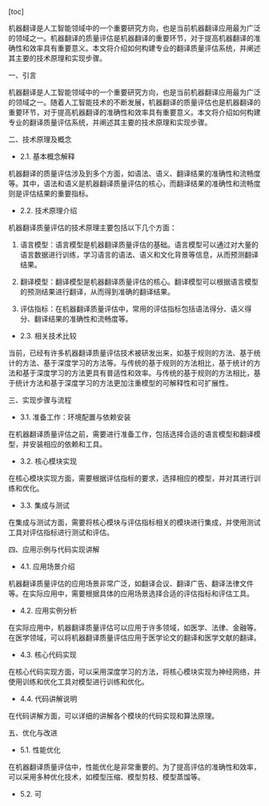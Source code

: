 
[toc]                    
                
                
机器翻译是人工智能领域中的一个重要研究方向，也是当前机器翻译应用最为广泛的领域之一。机器翻译的质量评估是机器翻译的重要环节，对于提高机器翻译的准确性和效率具有重要意义。本文将介绍如何构建专业的翻译质量评估系统，并阐述其主要的技术原理和实现步骤。

一、引言

机器翻译是人工智能领域中的一个重要研究方向，也是当前机器翻译应用最为广泛的领域之一。随着人工智能技术的不断发展，机器翻译的质量评估也是机器翻译的重要环节，对于提高机器翻译的准确性和效率具有重要意义。本文将介绍如何构建专业的翻译质量评估系统，并阐述其主要的技术原理和实现步骤。

二、技术原理及概念

- 2.1. 基本概念解释

机器翻译的质量评估涉及到多个方面，如语法、语义、翻译结果的准确性和流畅度等。其中，语法和语义是机器翻译质量评估的核心，而翻译结果的准确性和流畅度则是评估结果的重要指标。

- 2.2. 技术原理介绍

机器翻译质量评估的技术原理主要包括以下几个方面：

1. 语言模型：语言模型是机器翻译质量评估的基础。语言模型可以通过对大量的语言数据进行训练，学习语言的语法、语义和文化背景等信息，从而预测翻译结果。

2. 翻译模型：翻译模型是机器翻译质量评估的核心。翻译模型可以根据语言模型的预测结果进行翻译，从而得到准确的翻译结果。

3. 评估指标：在机器翻译质量评估中，常用的评估指标包括语法得分、语义得分、翻译结果的准确性和流畅度等。

- 2.3. 相关技术比较

当前，已经有许多机器翻译质量评估技术被研发出来，如基于规则的方法、基于统计的方法、基于深度学习的方法等。与传统的基于规则的方法相比，基于统计的方法和基于深度学习的方法更具有普适性和效率。与传统的基于规则的方法相比，基于统计方法和基于深度学习的方法更加注重模型的可解释性和可扩展性。

三、实现步骤与流程

- 3.1. 准备工作：环境配置与依赖安装

在机器翻译质量评估之前，需要进行准备工作，包括选择合适的语言模型和翻译模型，并安装相应的依赖和工具。

- 3.2. 核心模块实现

在核心模块实现方面，需要根据评估指标的要求，选择相应的模型，并对其进行训练和优化。

- 3.3. 集成与测试

在集成与测试方面，需要将核心模块与评估指标相关的模块进行集成，并使用测试工具对评估指标进行测试和评估。

四、应用示例与代码实现讲解

- 4.1. 应用场景介绍

机器翻译质量评估的应用场景非常广泛，如翻译会议、翻译广告、翻译法律文件等。在实际应用中，需要根据具体的应用场景选择合适的评估指标和评估工具。

- 4.2. 应用实例分析

在实际应用中，机器翻译质量评估可以应用于许多领域，如医学、法律、金融等。在医学领域，可以将机器翻译质量评估应用于医学论文的翻译和医学文献的翻译。

- 4.3. 核心代码实现

在核心代码实现方面，可以采用深度学习的方法，将核心模块实现为神经网络，并使用训练和优化工具对模型进行训练和优化。

- 4.4. 代码讲解说明

在代码讲解方面，可以详细的讲解各个模块的代码实现和算法原理。

五、优化与改进

- 5.1. 性能优化

在机器翻译质量评估中，性能优化是非常重要的。为了提高评估的准确性和效率，可以采用多种优化技术，如模型压缩、模型剪枝、模型蒸馏等。

- 5.2. 可

